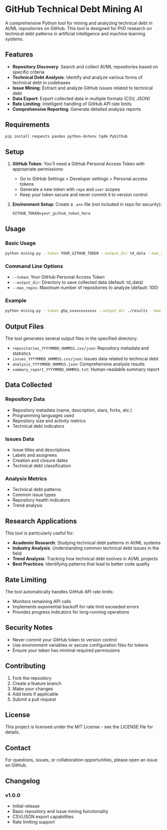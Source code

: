 # GitHub Technical Debt Mining AI

A comprehensive Python tool for mining and analyzing technical debt in AI/ML repositories on GitHub. This tool is designed for PhD research on technical debt patterns in artificial intelligence and machine learning systems.

## Features

- **Repository Discovery**: Search and collect AI/ML repositories based on specific criteria
- **Technical Debt Analysis**: Identify and analyze various forms of technical debt in codebases
- **Issue Mining**: Extract and analyze GitHub issues related to technical debt
- **Data Export**: Export collected data in multiple formats (CSV, JSON)
- **Rate Limiting**: Intelligent handling of GitHub API rate limits
- **Comprehensive Reporting**: Generate detailed analysis reports

## Requirements

```bash
pip install requests pandas python-dotenv tqdm PyGithub
```

## Setup

1. **GitHub Token**: You'll need a GitHub Personal Access Token with appropriate permissions:
   - Go to GitHub Settings > Developer settings > Personal access tokens
   - Generate a new token with `repo` and `user` scopes
   - Keep your token secure and never commit it to version control

2. **Environment Setup**: Create a `.env` file (not included in repo for security):
   ```
   GITHUB_TOKEN=your_github_token_here
   ```

## Usage

### Basic Usage

```bash
python mining.py --token YOUR_GITHUB_TOKEN --output_dir td_data --max_repos 100
```

### Command Line Options

- `--token`: Your GitHub Personal Access Token
- `--output_dir`: Directory to save collected data (default: td_data)
- `--max_repos`: Maximum number of repositories to analyze (default: 100)

### Example

```bash
python mining.py --token ghp_xxxxxxxxxxxx --output_dir ./results --max_repos 50
```

## Output Files

The tool generates several output files in the specified directory:

- `repositories_YYYYMMDD_HHMMSS.csv/json`: Repository metadata and statistics
- `issues_YYYYMMDD_HHMMSS.csv/json`: Issues data related to technical debt
- `analysis_YYYYMMDD_HHMMSS.json`: Comprehensive analysis results
- `summary_report_YYYYMMDD_HHMMSS.txt`: Human-readable summary report

## Data Collected

### Repository Data
- Repository metadata (name, description, stars, forks, etc.)
- Programming languages used
- Repository size and activity metrics
- Technical debt indicators

### Issues Data
- Issue titles and descriptions
- Labels and assignees
- Creation and closure dates
- Technical debt classification

### Analysis Metrics
- Technical debt patterns
- Common issue types
- Repository health indicators
- Trend analysis

## Research Applications

This tool is particularly useful for:

- **Academic Research**: Studying technical debt patterns in AI/ML systems
- **Industry Analysis**: Understanding common technical debt issues in the field
- **Trend Analysis**: Tracking how technical debt evolves in AI/ML projects
- **Best Practices**: Identifying patterns that lead to better code quality

## Rate Limiting

The tool automatically handles GitHub API rate limits:
- Monitors remaining API calls
- Implements exponential backoff for rate limit exceeded errors
- Provides progress indicators for long-running operations

## Security Notes

- Never commit your GitHub token to version control
- Use environment variables or secure configuration files for tokens
- Ensure your token has minimal required permissions

## Contributing

1. Fork the repository
2. Create a feature branch
3. Make your changes
4. Add tests if applicable
5. Submit a pull request

## License

This project is licensed under the MIT License - see the LICENSE file for details.

## Contact

For questions, issues, or collaboration opportunities, please open an issue on GitHub.

## Changelog

### v1.0.0
- Initial release
- Basic repository and issue mining functionality
- CSV/JSON export capabilities
- Rate limiting support
